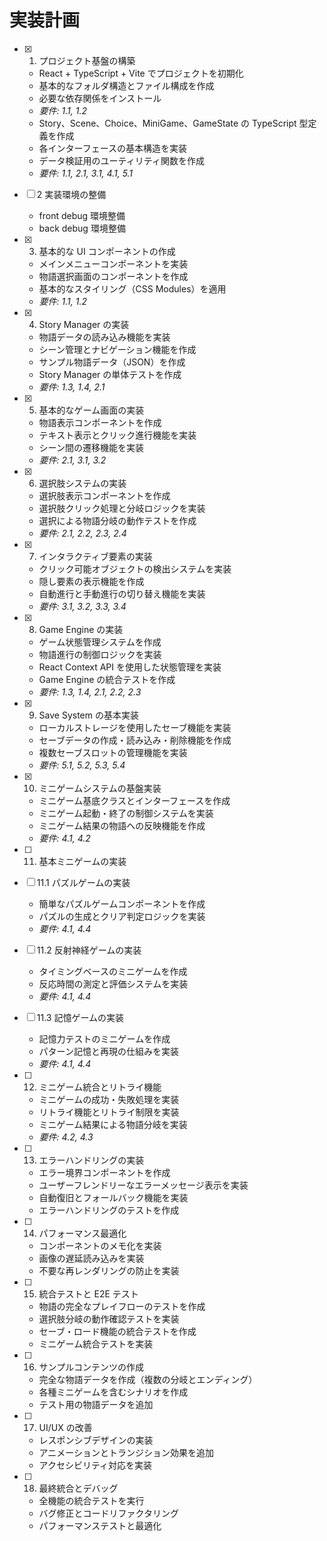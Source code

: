 # 実装計画

- [x] 1. プロジェクト基盤の構築

  - React + TypeScript + Vite でプロジェクトを初期化
  - 基本的なフォルダ構造とファイル構成を作成
  - 必要な依存関係をインストール
  - _要件: 1.1, 1.2_
  - Story、Scene、Choice、MiniGame、GameState の TypeScript 型定義を作成
  - 各インターフェースの基本構造を実装
  - データ検証用のユーティリティ関数を作成
  - _要件: 1.1, 2.1, 3.1, 4.1, 5.1_

- [ ] 2 実装環境の整備

  - front debug 環境整備
  - back debug 環境整備

- [x] 3. 基本的な UI コンポーネントの作成

  - メインメニューコンポーネントを実装
  - 物語選択画面のコンポーネントを作成
  - 基本的なスタイリング（CSS Modules）を適用
  - _要件: 1.1, 1.2_

- [x] 4. Story Manager の実装

  - 物語データの読み込み機能を実装
  - シーン管理とナビゲーション機能を作成
  - サンプル物語データ（JSON）を作成
  - Story Manager の単体テストを作成
  - _要件: 1.3, 1.4, 2.1_

- [x] 5. 基本的なゲーム画面の実装

  - 物語表示コンポーネントを作成
  - テキスト表示とクリック進行機能を実装
  - シーン間の遷移機能を実装
  - _要件: 2.1, 3.1, 3.2_

- [x] 6. 選択肢システムの実装

  - 選択肢表示コンポーネントを作成
  - 選択肢クリック処理と分岐ロジックを実装
  - 選択による物語分岐の動作テストを作成
  - _要件: 2.1, 2.2, 2.3, 2.4_

- [x] 7. インタラクティブ要素の実装

  - クリック可能オブジェクトの検出システムを実装
  - 隠し要素の表示機能を作成
  - 自動進行と手動進行の切り替え機能を実装
  - _要件: 3.1, 3.2, 3.3, 3.4_

- [x] 8. Game Engine の実装

  - ゲーム状態管理システムを作成
  - 物語進行の制御ロジックを実装
  - React Context API を使用した状態管理を実装
  - Game Engine の統合テストを作成
  - _要件: 1.3, 1.4, 2.1, 2.2, 2.3_

- [x] 9. Save System の基本実装

  - ローカルストレージを使用したセーブ機能を実装
  - セーブデータの作成・読み込み・削除機能を作成
  - 複数セーブスロットの管理機能を実装
  - _要件: 5.1, 5.2, 5.3, 5.4_


- [x] 10. ミニゲームシステムの基盤実装

  - ミニゲーム基底クラスとインターフェースを作成
  - ミニゲーム起動・終了の制御システムを実装
  - ミニゲーム結果の物語への反映機能を作成
  - _要件: 4.1, 4.2_

- [ ] 11. 基本ミニゲームの実装
- [ ] 11.1 パズルゲームの実装

  - 簡単なパズルゲームコンポーネントを作成
  - パズルの生成とクリア判定ロジックを実装
  - _要件: 4.1, 4.4_

- [ ] 11.2 反射神経ゲームの実装

  - タイミングベースのミニゲームを作成
  - 反応時間の測定と評価システムを実装
  - _要件: 4.1, 4.4_

- [ ] 11.3 記憶ゲームの実装

  - 記憶力テストのミニゲームを作成
  - パターン記憶と再現の仕組みを実装
  - _要件: 4.1, 4.4_

- [ ] 12. ミニゲーム統合とリトライ機能

  - ミニゲームの成功・失敗処理を実装
  - リトライ機能とリトライ制限を実装
  - ミニゲーム結果による物語分岐を実装
  - _要件: 4.2, 4.3_

- [ ] 13. エラーハンドリングの実装

  - エラー境界コンポーネントを作成
  - ユーザーフレンドリーなエラーメッセージ表示を実装
  - 自動復旧とフォールバック機能を実装
  - エラーハンドリングのテストを作成

- [ ] 14. パフォーマンス最適化

  - コンポーネントのメモ化を実装
  - 画像の遅延読み込みを実装
  - 不要な再レンダリングの防止を実装

- [ ] 15. 統合テストと E2E テスト

  - 物語の完全なプレイフローのテストを作成
  - 選択肢分岐の動作確認テストを実装
  - セーブ・ロード機能の統合テストを作成
  - ミニゲーム統合テストを実装

- [ ] 16. サンプルコンテンツの作成

  - 完全な物語データを作成（複数の分岐とエンディング）
  - 各種ミニゲームを含むシナリオを作成
  - テスト用の物語データを追加

- [ ] 17. UI/UX の改善

  - レスポンシブデザインの実装
  - アニメーションとトランジション効果を追加
  - アクセシビリティ対応を実装

- [ ] 18. 最終統合とデバッグ
  - 全機能の統合テストを実行
  - バグ修正とコードリファクタリング
  - パフォーマンステストと最適化
